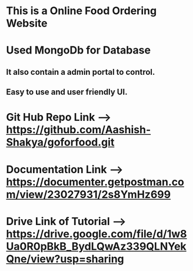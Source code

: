 # This is a Online Food Ordering Website 

# Used MongoDb for Database
## It also contain a admin portal to control.

## Easy to use and user friendly UI.


# Git Hub Repo Link --> https://github.com/Aashish-Shakya/goforfood.git
# Documentation Link --> https://documenter.getpostman.com/view/23027931/2s8YmHz699
# Drive Link of Tutorial --> https://drive.google.com/file/d/1w8Ua0R0pBkB_BydLQwAz339QLNYekQne/view?usp=sharing
